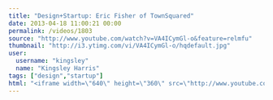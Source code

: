 ```yaml
---
title: "Design+Startup: Eric Fisher of TownSquared"
date: 2013-04-18 11:00:21 00:00
permalink: /videos/1803
source: "http://www.youtube.com/watch?v=VA4ICymGl-o&feature=relmfu"
thumbnail: "http://i3.ytimg.com/vi/VA4ICymGl-o/hqdefault.jpg"
user:
  username: "kingsley"
  name: "Kingsley Harris"
tags: ["design","startup"]
html: "<iframe width=\"640\" height=\"360\" src=\"http://www.youtube.com/embed/VA4ICymGl-o?wmode=transparent&feature=oembed\" frameborder=\"0\" allowfullscreen></iframe>"
---
```


